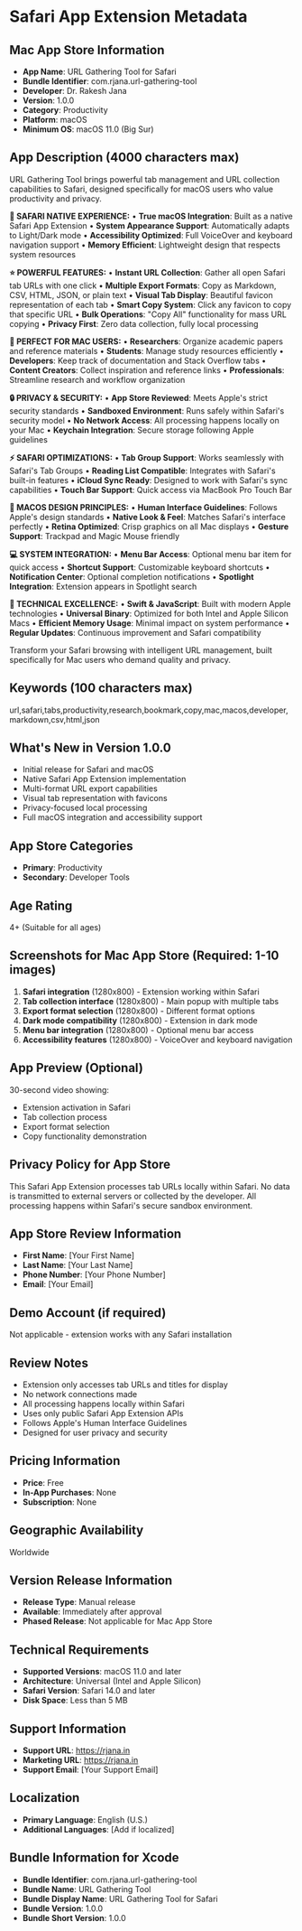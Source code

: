# Safari App Extension Metadata

## Mac App Store Information
- **App Name**: URL Gathering Tool for Safari
- **Bundle Identifier**: com.rjana.url-gathering-tool
- **Developer**: Dr. Rakesh Jana
- **Version**: 1.0.0
- **Category**: Productivity
- **Platform**: macOS
- **Minimum OS**: macOS 11.0 (Big Sur)

## App Description (4000 characters max)

URL Gathering Tool brings powerful tab management and URL collection capabilities to Safari, designed specifically for macOS users who value productivity and privacy.

**🍎 SAFARI NATIVE EXPERIENCE:**
• **True macOS Integration**: Built as a native Safari App Extension
• **System Appearance Support**: Automatically adapts to Light/Dark mode
• **Accessibility Optimized**: Full VoiceOver and keyboard navigation support
• **Memory Efficient**: Lightweight design that respects system resources

**⭐ POWERFUL FEATURES:**
• **Instant URL Collection**: Gather all open Safari tab URLs with one click
• **Multiple Export Formats**: Copy as Markdown, CSV, HTML, JSON, or plain text
• **Visual Tab Display**: Beautiful favicon representation of each tab
• **Smart Copy System**: Click any favicon to copy that specific URL
• **Bulk Operations**: "Copy All" functionality for mass URL copying
• **Privacy First**: Zero data collection, fully local processing

**🎯 PERFECT FOR MAC USERS:**
• **Researchers**: Organize academic papers and reference materials
• **Students**: Manage study resources efficiently
• **Developers**: Keep track of documentation and Stack Overflow tabs
• **Content Creators**: Collect inspiration and reference links
• **Professionals**: Streamline research and workflow organization

**🔒 PRIVACY & SECURITY:**
• **App Store Reviewed**: Meets Apple's strict security standards
• **Sandboxed Environment**: Runs safely within Safari's security model
• **No Network Access**: All processing happens locally on your Mac
• **Keychain Integration**: Secure storage following Apple guidelines

**⚡ SAFARI OPTIMIZATIONS:**
• **Tab Group Support**: Works seamlessly with Safari's Tab Groups
• **Reading List Compatible**: Integrates with Safari's built-in features
• **iCloud Sync Ready**: Designed to work with Safari's sync capabilities
• **Touch Bar Support**: Quick access via MacBook Pro Touch Bar

**🎨 MACOS DESIGN PRINCIPLES:**
• **Human Interface Guidelines**: Follows Apple's design standards
• **Native Look & Feel**: Matches Safari's interface perfectly
• **Retina Optimized**: Crisp graphics on all Mac displays
• **Gesture Support**: Trackpad and Magic Mouse friendly

**💻 SYSTEM INTEGRATION:**
• **Menu Bar Access**: Optional menu bar item for quick access
• **Shortcut Support**: Customizable keyboard shortcuts
• **Notification Center**: Optional completion notifications
• **Spotlight Integration**: Extension appears in Spotlight search

**🔧 TECHNICAL EXCELLENCE:**
• **Swift & JavaScript**: Built with modern Apple technologies
• **Universal Binary**: Optimized for both Intel and Apple Silicon Macs
• **Efficient Memory Usage**: Minimal impact on system performance
• **Regular Updates**: Continuous improvement and Safari compatibility

Transform your Safari browsing with intelligent URL management, built specifically for Mac users who demand quality and privacy.

## Keywords (100 characters max)
url,safari,tabs,productivity,research,bookmark,copy,mac,macos,developer,markdown,csv,html,json

## What's New in Version 1.0.0
- Initial release for Safari and macOS
- Native Safari App Extension implementation
- Multi-format URL export capabilities
- Visual tab representation with favicons
- Privacy-focused local processing
- Full macOS integration and accessibility support

## App Store Categories
- **Primary**: Productivity
- **Secondary**: Developer Tools

## Age Rating
4+ (Suitable for all ages)

## Screenshots for Mac App Store (Required: 1-10 images)
1. **Safari integration** (1280x800) - Extension working within Safari
2. **Tab collection interface** (1280x800) - Main popup with multiple tabs
3. **Export format selection** (1280x800) - Different format options
4. **Dark mode compatibility** (1280x800) - Extension in dark mode
5. **Menu bar integration** (1280x800) - Optional menu bar access
6. **Accessibility features** (1280x800) - VoiceOver and keyboard navigation

## App Preview (Optional)
30-second video showing:
- Extension activation in Safari
- Tab collection process
- Export format selection
- Copy functionality demonstration

## Privacy Policy for App Store
This Safari App Extension processes tab URLs locally within Safari. No data is transmitted to external servers or collected by the developer. All processing happens within Safari's secure sandbox environment.

## App Store Review Information
- **First Name**: [Your First Name]
- **Last Name**: [Your Last Name]
- **Phone Number**: [Your Phone Number]
- **Email**: [Your Email]

## Demo Account (if required)
Not applicable - extension works with any Safari installation

## Review Notes
- Extension only accesses tab URLs and titles for display
- No network connections made
- All processing happens locally within Safari
- Uses only public Safari App Extension APIs
- Follows Apple's Human Interface Guidelines
- Designed for user privacy and security

## Pricing Information
- **Price**: Free
- **In-App Purchases**: None
- **Subscription**: None

## Geographic Availability
Worldwide

## Version Release Information
- **Release Type**: Manual release
- **Available**: Immediately after approval
- **Phased Release**: Not applicable for Mac App Store

## Technical Requirements
- **Supported Versions**: macOS 11.0 and later
- **Architecture**: Universal (Intel and Apple Silicon)
- **Safari Version**: Safari 14.0 and later
- **Disk Space**: Less than 5 MB

## Support Information
- **Support URL**: https://rjana.in
- **Marketing URL**: https://rjana.in
- **Support Email**: [Your Support Email]

## Localization
- **Primary Language**: English (U.S.)
- **Additional Languages**: [Add if localized]

## Bundle Information for Xcode
- **Bundle Identifier**: com.rjana.url-gathering-tool
- **Bundle Name**: URL Gathering Tool
- **Bundle Display Name**: URL Gathering Tool for Safari
- **Bundle Version**: 1.0.0
- **Bundle Short Version**: 1.0.0
